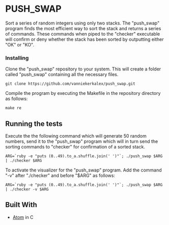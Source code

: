 # PUSH_SWAP

Sort a series of random integers using only two stacks. The "push_swap" program finds the most efficient way to sort the stack and returns a series of commands. These commands when piped to the "checker" executable will confirm or deny whether the stack has been sorted by outputting either "OK" or "KO".

### Installing

Clone the "push_swap" repository to your system. This will create a folder called "push_swap" containing all the necessary files.

```
git clone https://github.com/vanniekerkalex/push_swap.git
```

Compile the program by executing the Makefile in the repository directory as follows:

```
make re
```

## Running the tests

Execute the the following command which will generate 50 random numbers, send it to the "push_swap" program which will in turn send the sorting commands to "checker" for confirmation of a sorted stack.

```
ARG=`ruby -e "puts (0..49).to_a.shuffle.join(' ')"`; ./push_swap $ARG | ./checker $ARG
```

To activate the visualizer for the "push_swap" program. Add the command "-v" after "./checker" and before "$ARG" as follows:

```
ARG=`ruby -e "puts (0..49).to_a.shuffle.join(' ')"`; ./push_swap $ARG | ./checker -v $ARG
```

## Built With

* [Atom](http://atom.io/) in C
